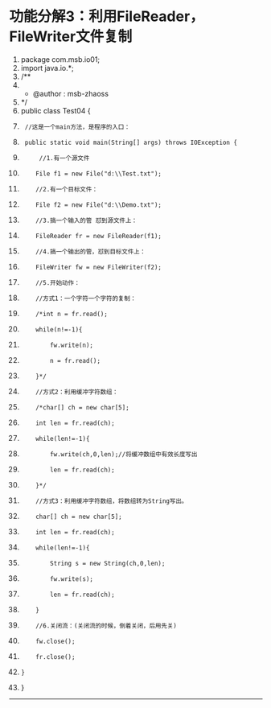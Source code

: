 ﻿
# 功能分解3：利用FileReader，FileWriter文件复制




1.  package com.msb.io01;
2.  import java.io.*;
3.  /**
4.   * @author : msb-zhaoss
5.   */
6.  public class Test04 {
7.      //这是一个main方法，是程序的入口：
8.      public static void main(String[] args) throws IOException {
9.          //1.有一个源文件
10.         File f1 = new File("d:\\Test.txt");
11.         //2.有一个目标文件：
12.         File f2 = new File("d:\\Demo.txt");
13.         //3.搞一个输入的管 怼到源文件上：
14.         FileReader fr = new FileReader(f1);
15.         //4.搞一个输出的管，怼到目标文件上：
16.         FileWriter fw = new FileWriter(f2);
17.         //5.开始动作：
18.         //方式1：一个字符一个字符的复制：
19.         /*int n = fr.read();
20.         while(n!=-1){
21.             fw.write(n);
22.             n = fr.read();
23.         }*/
24.         //方式2：利用缓冲字符数组：
25.         /*char[] ch = new char[5];
26.         int len = fr.read(ch);
27.         while(len!=-1){
28.             fw.write(ch,0,len);//将缓冲数组中有效长度写出
29.             len = fr.read(ch);
30.         }*/
31.         //方式3：利用缓冲字符数组，将数组转为String写出。
32.         char[] ch = new char[5];
33.         int len = fr.read(ch);
34.         while(len!=-1){
35.             String s = new String(ch,0,len);
36.             fw.write(s);
37.             len = fr.read(ch);
38.         }
39.         //6.关闭流：(关闭流的时候，倒着关闭，后用先关)
40.         fw.close();
41.         fr.close();
42.     }
43. }

 






------------------------------------------------------------

